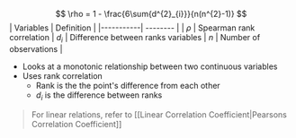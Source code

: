 $$
\rho = 1 - \frac{6\sum{d^{2}_{i}}}{n(n^{2}-1)}
$$
| Variables | Definition |
|-----------| -------- |
| $\rho$ | Spearman rank correlation
| $d_{i}$ | Difference between ranks variables
| $n$ | Number of observations |

- Looks at a monotonic relationship between two continuous variables
- Uses rank correlation
	- Rank is the the point's difference from each other
	- $d_{i}$ is the difference between ranks


> For linear relations, refer to [[Linear Correlation Coefficient|Pearsons Correlation Coefficient]]